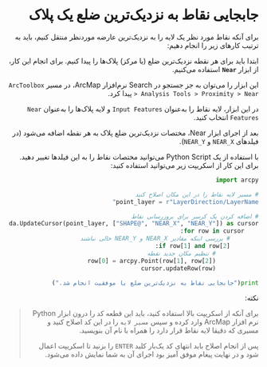 <div dir='RTL'>

# جابجایی نقاط به نزدیک‌ترین ضلع یک پلاک
برای آنکه نقاط مورد نظر یک لایه را به نزدیک‌ترین عارضه موردنظر منتقل کنیم، باید به ترتیب کارهای زیر را انجام دهیم:

ابتدا باید برای هر نقطه نزدیک‌ترین ضلع (یا مرکز) پلاک‌ها را پیدا کنیم. برای انجام این کار، از ابزار **`Near`** استفاده می‌کنیم.

این ابزار را می‌توان به جز جستجو در
Search
نرم‌افزار
ArcMap،
در مسیر
`ArcToolbox > Analysis Tools > Proximity > Near`
پیدا کرد.

در این ابزار، لایه نقاط را به‌عنوان 
`Input Features`
و لایه پلاک‌ها را به‌عنوان
`Near Features`
انتخاب کنید.

بعد از اجرای ابزار
Near،
مختصات نزدیک‌ترین ضلع پلاک به هر نقطه اضافه می‌شود
(در فیلدهای
`NEAR_X`
و
`NEAR_Y`).

با استفاده از یک
Python Script
می‌توانید مختصات نقاط را به این فیلدها تغییر دهید. برای این کار از اسکریپت زیر می‌توانید استفاده کنید:


```python
import arcpy

# مسیر لایه نقاط را در این مکان اصلاح کنید
point_layer = r"LayerDirection/LayerName"

# اضافه کردن یک کرسر برای بروزرسانی نقاط
with arcpy.da.UpdateCursor(point_layer, ["SHAPE@", "NEAR_X", "NEAR_Y"]) as cursor:
    for row in cursor:
        # بررسی اینکه مقادیر NEAR_X و NEAR_Y خالی نباشند
        if row[1] and row[2]:  
            # تنظیم مکان جدید نقطه
            row[0] = arcpy.Point(row[1], row[2])
            cursor.updateRow(row)

print("جابجایی نقاط به نزدیک‌ترین ضلع با موفقیت انجام شد.")
```

نکته:
> برای آنکه از اسکریپت بالا استفاده کنید، باید این قطعه کد را درون ابزار Python نرم افزار ArcMap وارد کرده و سپس `مسیر لایه` را در این کد اصلاح کنید و مسیری که دقیقا لایه نقاط قرار دارد را همراه با نام آن بنویسید.
>
>پس از انجام اصلاح باید انتهای کد یک‌بار کلید `ENTER` را بزنید تا اسکریپت اعمال شود و در نهایت پیغام موفق آمیز بود اجرای آن به شما نمایش داده می‌شود.

</div>
